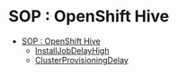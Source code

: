 # SOP : OpenShift Hive

<!-- TOC depthTo:2 -->

- [SOP : OpenShift Hive](#sop--openshift-hive)
    - [InstallJobDelayHigh](InstallJobDelayHigh.md)
    - [ClusterProvisioningDelay](ClusterProvisioningDelay.md)

<!-- /TOC -->
